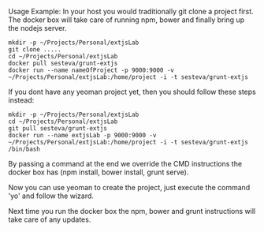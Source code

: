 

Usage Example: In your host you would traditionally git clone a project first. The docker box will take care of running npm, bower and finally bring up the nodejs server.

	mkdir -p ~/Projects/Personal/extjsLab
	git clone .....
	cd ~/Projects/Personal/extjsLab
	docker pull sesteva/grunt-extjs
	docker run --name nameOfProject -p 9000:9000 -v ~/Projects/Personal/extjsLab:/home/project -i -t sesteva/grunt-extjs

If you dont have any yeoman project yet, then you should follow these steps instead:

	mkdir -p ~/Projects/Personal/extjsLab
	cd ~/Projects/Personal/extjsLab
	git pull sesteva/grunt-extjs
	docker run --name extjsLab -p 9000:9000 -v ~/Projects/Personal/extjsLab:/home/project -i -t sesteva/grunt-extjs /bin/bash

By passing a command at the end we override the CMD instructions the docker box has (npm install, bower install, grunt serve).

Now you can use yeoman to create the project, just execute the command 'yo' and follow the wizard. 

Next time you run the docker box the npm, bower and grunt instructions will take care of any updates.



